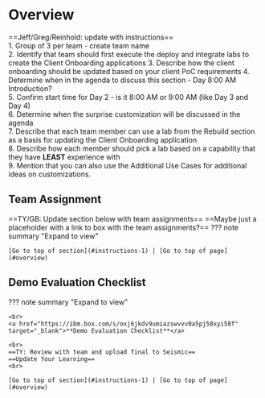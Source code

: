 # Overview

==Jeff/Greg/Reinhold: update with instructions==  
    1. Group of 3 per team - create team name  
    2. Identify that team should first execute the deploy and integrate labs to create the Client Onboarding applications
    3. Describe how the client onboarding should be updated based on your client PoC requirements
    4. Determine when in the agenda to discuss this section - Day 8:00 AM Introduction?  
    5. Confirm start time for Day 2 - is it 8:00 AM or 9:00 AM (like Day 3 and Day 4)  
    6. Determine when the surprise customization will be discussed in the agenda  
    7. Describe that each team member can use a lab from the Rebuild section as a basis for updating the Client Onboarding application  
    8. Describe how each member should pick a lab based on a capability that they have **LEAST** experience with  
    9. Mention that you can also use the Additional Use Cases for additional ideas on customizations.  
  
## Team Assignment
<a name="instructions-1"></a>
==TY/GB: Update section below with team assignments==
==Maybe just a placeholder with a link to box with the team assignments?==
??? note summary "Expand to view"



    [Go to top of section](#instructions-1) | [Go to top of page](#overview)

## Demo Evaluation Checklist
<a name="instructions-2"></a>

??? note summary "Expand to view"

    <br>
    <a href="https://ibm.box.com/s/oxj6jkdv9umiazswvvv0a5pj58xyi58f" target="_blank">**Demo Evaluation Checklist**</a>  

    <br>
    ==TY: Review with team and upload final to Seismic==  
    ==Update Your Learning==  
    <br>

    [Go to top of section](#instructions-1) | [Go to top of page](#overview)
